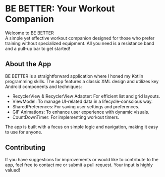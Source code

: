 # BE BETTER: Your Workout Companion

Welcome to BE BETTER  
A simple yet effective workout companion designed for those who prefer training without specialized equipment. All you need is a resistance band and a pull-up bar to get started!

## About the App

BE BETTER is a straightforward application where I honed my Kotlin programming skills. The app features a classic XML design and utilizes key Android components and techniques:

- RecyclerView & RecyclerView Adapter: For efficient list and grid layouts.
- ViewModel: To manage UI-related data in a lifecycle-conscious way.
- SharedPreferences: For saving user settings and preferences.
- GIF Animations: To enhance user experience with dynamic visuals.
- CountDownTimer: For implementing workout timers.

The app is built with a focus on simple logic and navigation, making it easy to use for anyone.

## Contributing

If you have suggestions for improvements or would like to contribute to the app, feel free to contact me or submit a pull request. Your input is highly valued!
